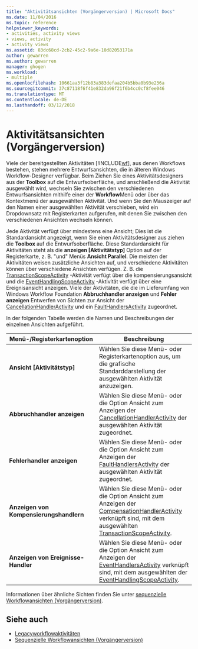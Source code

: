 ```yaml
---
title: "Aktivitätsansichten (Vorgängerversion) | Microsoft Docs"
ms.date: 11/04/2016
ms.topic: reference
helpviewer_keywords:
- activities, activity views
- views, activity
- activity views
ms.assetid: 83dc68cd-2cb2-45c2-9a6e-10d82053171a
author: gewarren
ms.author: gewarren
manager: ghogen
ms.workload:
- multiple
ms.openlocfilehash: 10661aa3f12b83a383defaa204b5bba0b93e236a
ms.sourcegitcommit: 37c87118f6f41e832da96f21f6b4cc0cf8fee046
ms.translationtype: MT
ms.contentlocale: de-DE
ms.lasthandoff: 03/12/2018
---
```

# <a name="activity-views-legacy"></a>Aktivitätsansichten (Vorgängerversion)
Viele der bereitgestellten Aktivitäten [!INCLUDE[wf](../workflow-designer/includes/wf_md.md)], aus denen Workflows bestehen, stehen mehrere Entwurfsansichten, die in älteren Windows Workflow-Designer verfügbar. Beim Ziehen Sie eines Aktivitätsdesigners aus der **Toolbox** auf die Entwurfsoberfläche, und anschließend die Aktivität ausgewählt wird, wechseln Sie zwischen den verschiedenen Entwurfsansichten mithilfe einer der **Workflow**Menü oder über das Kontextmenü der ausgewählten Aktivität. Und wenn Sie den Mauszeiger auf den Namen einer ausgewählten Aktivität verschieben, wird ein Dropdownsatz mit Registerkarten aufgerufen, mit denen Sie zwischen den verschiedenen Ansichten wechseln können.

 Jede Aktivität verfügt über mindestens eine Ansicht; Dies ist die Standardansicht angezeigt, wenn Sie einen Aktivitätsdesigner aus ziehen die **Toolbox** auf die Entwurfsoberfläche. Diese Standardansicht für Aktivitäten steht als die **anzeigen [Aktivitätstyp]** Option auf der Registerkarte, z. B. "und" Menüs **Ansicht Parallel**. Die meisten der Aktivitäten weisen zusätzliche Ansichten auf, und verschiedene Aktivitäten können über verschiedene Ansichten verfügen. Z. B. die [TransactionScopeActivity](http://go.microsoft.com/fwlink?LinkID=65093) -Aktivität verfügt über die kompensierungsansicht und die [EventHandlingScopeActivity](http://go.microsoft.com/fwlink?LinkID=65030) -Aktivität verfügt über eine Ereignisansicht anzeigen. Viele der Aktivitäten, die die im Lieferumfang von Windows Workflow Foundation **Abbruchhandler anzeigen** und **Fehler anzeigen** Entwerfen von Sichten zur Ansicht der [CancellationHandlerActivity](http://go.microsoft.com/fwlink?LinkID=65050) und ein [FaultHandlersActivity](http://go.microsoft.com/fwlink?LinkID=65055) zugeordnet.

 In der folgenden Tabelle werden die Namen und Beschreibungen der einzelnen Ansichten aufgeführt.

|Menü-/Registerkartenoption|Beschreibung|
|----------------------|-----------------|
|**Ansicht [Aktivitätstyp]**|Wählen Sie diese Menü- oder Registerkartenoption aus, um die grafische Standarddarstellung der ausgewählten Aktivität anzuzeigen.|
|**Abbruchhandler anzeigen**|Wählen Sie diese Menü- oder die Option Ansicht zum Anzeigen der [CancellationHandlerActivity](http://go.microsoft.com/fwlink?LinkID=65050) der ausgewählten Aktivität zugeordnet.|
|**Fehlerhandler anzeigen**|Wählen Sie diese Menü- oder die Option Ansicht zum Anzeigen der [FaultHandlersActivity](http://go.microsoft.com/fwlink?LinkID=65055) der ausgewählten Aktivität zugeordnet.|
|**Anzeigen von Kompensierungshandlern**|Wählen Sie diese Menü- oder die Option Ansicht zum Anzeigen der [CompensationHandlerActivity](http://go.microsoft.com/fwlink?LinkID=65053) verknüpft sind, mit dem ausgewählten [TransactionScopeActivity](http://go.microsoft.com/fwlink?LinkID=65093).|
|**Anzeigen von Ereignisse-Handler**|Wählen Sie diese Menü- oder die Option Ansicht zum Anzeigen der [EventHandlersActivity](http://go.microsoft.com/fwlink?LinkID=65018) verknüpft sind, mit dem ausgewählten der [EventHandlingScopeActivity](http://go.microsoft.com/fwlink?LinkID=65030).|

 Informationen über ähnliche Sichten finden Sie unter [sequenzielle Workflowansichten (Vorgängerversion)](../workflow-designer/sequential-workflow-views-legacy.md).

## <a name="see-also"></a>Siehe auch

- [Legacyworkflowaktivitäten](../workflow-designer/legacy-workflow-activities.md)
- [Sequenzielle Workflowansichten (Vorgängerversion)](../workflow-designer/sequential-workflow-views-legacy.md)